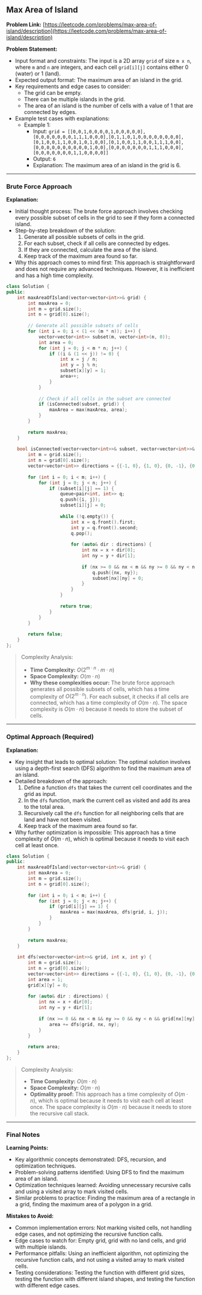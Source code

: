 ## Max Area of Island
**Problem Link:** [https://leetcode.com/problems/max-area-of-island/description](https://leetcode.com/problems/max-area-of-island/description)

**Problem Statement:**
- Input format and constraints: The input is a 2D array `grid` of size `m x n`, where `m` and `n` are integers, and each cell `grid[i][j]` contains either 0 (water) or 1 (land).
- Expected output format: The maximum area of an island in the grid.
- Key requirements and edge cases to consider: 
  - The grid can be empty.
  - There can be multiple islands in the grid.
  - The area of an island is the number of cells with a value of 1 that are connected by edges.
- Example test cases with explanations:
  - Example 1:
    - Input: `grid = [[0,0,1,0,0,0,0,1,0,0,0,0,0],[0,0,0,0,0,0,0,1,1,1,0,0,0],[0,1,1,0,1,0,0,0,0,0,0,0,0],[0,1,0,0,1,1,0,0,1,0,1,0,0],[0,1,0,0,1,1,0,0,1,1,1,0,0],[0,0,0,0,0,0,0,0,0,0,1,0,0],[0,0,0,0,0,0,0,1,1,1,0,0,0],[0,0,0,0,0,0,0,1,1,0,0,0,0]]`
    - Output: `6`
    - Explanation: The maximum area of an island in the grid is 6.

---

### Brute Force Approach

**Explanation:**
- Initial thought process: The brute force approach involves checking every possible subset of cells in the grid to see if they form a connected island.
- Step-by-step breakdown of the solution:
  1. Generate all possible subsets of cells in the grid.
  2. For each subset, check if all cells are connected by edges.
  3. If they are connected, calculate the area of the island.
  4. Keep track of the maximum area found so far.
- Why this approach comes to mind first: This approach is straightforward and does not require any advanced techniques. However, it is inefficient and has a high time complexity.

```cpp
class Solution {
public:
    int maxAreaOfIsland(vector<vector<int>>& grid) {
        int maxArea = 0;
        int m = grid.size();
        int n = grid[0].size();
        
        // Generate all possible subsets of cells
        for (int i = 0; i < (1 << (m * n)); i++) {
            vector<vector<int>> subset(m, vector<int>(n, 0));
            int area = 0;
            for (int j = 0; j < m * n; j++) {
                if ((i & (1 << j)) != 0) {
                    int x = j / n;
                    int y = j % n;
                    subset[x][y] = 1;
                    area++;
                }
            }
            
            // Check if all cells in the subset are connected
            if (isConnected(subset, grid)) {
                maxArea = max(maxArea, area);
            }
        }
        
        return maxArea;
    }
    
    bool isConnected(vector<vector<int>>& subset, vector<vector<int>>& grid) {
        int m = grid.size();
        int n = grid[0].size();
        vector<vector<int>> directions = {{-1, 0}, {1, 0}, {0, -1}, {0, 1}};
        
        for (int i = 0; i < m; i++) {
            for (int j = 0; j < n; j++) {
                if (subset[i][j] == 1) {
                    queue<pair<int, int>> q;
                    q.push({i, j});
                    subset[i][j] = 0;
                    
                    while (!q.empty()) {
                        int x = q.front().first;
                        int y = q.front().second;
                        q.pop();
                        
                        for (auto& dir : directions) {
                            int nx = x + dir[0];
                            int ny = y + dir[1];
                            
                            if (nx >= 0 && nx < m && ny >= 0 && ny < n && subset[nx][ny] == 1) {
                                q.push({nx, ny});
                                subset[nx][ny] = 0;
                            }
                        }
                    }
                    
                    return true;
                }
            }
        }
        
        return false;
    }
};
```

> Complexity Analysis:
> - **Time Complexity:** $O(2^{m \cdot n} \cdot m \cdot n)$
> - **Space Complexity:** $O(m \cdot n)$
> - **Why these complexities occur:** The brute force approach generates all possible subsets of cells, which has a time complexity of $O(2^{m \cdot n})$. For each subset, it checks if all cells are connected, which has a time complexity of $O(m \cdot n)$. The space complexity is $O(m \cdot n)$ because it needs to store the subset of cells.

---

### Optimal Approach (Required)

**Explanation:**
- Key insight that leads to optimal solution: The optimal solution involves using a depth-first search (DFS) algorithm to find the maximum area of an island.
- Detailed breakdown of the approach:
  1. Define a function `dfs` that takes the current cell coordinates and the grid as input.
  2. In the `dfs` function, mark the current cell as visited and add its area to the total area.
  3. Recursively call the `dfs` function for all neighboring cells that are land and have not been visited.
  4. Keep track of the maximum area found so far.
- Why further optimization is impossible: This approach has a time complexity of $O(m \cdot n)$, which is optimal because it needs to visit each cell at least once.

```cpp
class Solution {
public:
    int maxAreaOfIsland(vector<vector<int>>& grid) {
        int maxArea = 0;
        int m = grid.size();
        int n = grid[0].size();
        
        for (int i = 0; i < m; i++) {
            for (int j = 0; j < n; j++) {
                if (grid[i][j] == 1) {
                    maxArea = max(maxArea, dfs(grid, i, j));
                }
            }
        }
        
        return maxArea;
    }
    
    int dfs(vector<vector<int>>& grid, int x, int y) {
        int m = grid.size();
        int n = grid[0].size();
        vector<vector<int>> directions = {{-1, 0}, {1, 0}, {0, -1}, {0, 1}};
        int area = 1;
        grid[x][y] = 0;
        
        for (auto& dir : directions) {
            int nx = x + dir[0];
            int ny = y + dir[1];
            
            if (nx >= 0 && nx < m && ny >= 0 && ny < n && grid[nx][ny] == 1) {
                area += dfs(grid, nx, ny);
            }
        }
        
        return area;
    }
};
```

> Complexity Analysis:
> - **Time Complexity:** $O(m \cdot n)$
> - **Space Complexity:** $O(m \cdot n)$
> - **Optimality proof:** This approach has a time complexity of $O(m \cdot n)$, which is optimal because it needs to visit each cell at least once. The space complexity is $O(m \cdot n)$ because it needs to store the recursive call stack.

---

### Final Notes

**Learning Points:**
- Key algorithmic concepts demonstrated: DFS, recursion, and optimization techniques.
- Problem-solving patterns identified: Using DFS to find the maximum area of an island.
- Optimization techniques learned: Avoiding unnecessary recursive calls and using a visited array to mark visited cells.
- Similar problems to practice: Finding the maximum area of a rectangle in a grid, finding the maximum area of a polygon in a grid.

**Mistakes to Avoid:**
- Common implementation errors: Not marking visited cells, not handling edge cases, and not optimizing the recursive function calls.
- Edge cases to watch for: Empty grid, grid with no land cells, and grid with multiple islands.
- Performance pitfalls: Using an inefficient algorithm, not optimizing the recursive function calls, and not using a visited array to mark visited cells.
- Testing considerations: Testing the function with different grid sizes, testing the function with different island shapes, and testing the function with different edge cases.